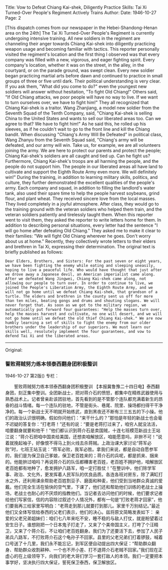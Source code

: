 Title: Vow to Defeat Chiang Kai-shek, Diligently Practice Skills: Tai Xi Turned-Over People's Regiment Actively Trains
Author:
Date: 1946-10-27
Page: 2

[This dispatch comes from our newspaper in the Hebei-Shandong-Henan area on the 24th] The Tai Xi Turned-Over People's Regiment is currently undergoing intensive training. All new soldiers in the regiment are channeling their anger towards Chiang Kai-shek into diligently practicing weapon usage and becoming familiar with tactics. This reporter personally visited the regiment's location and the first thing I observed was that every company was filled with a new, vigorous, and eager fighting spirit. Every company's location, whether it was on the street, in the alley, in the courtyard, or on the parade ground, was swept clean. Every new soldier began practicing martial arts before dawn and continued to practice in small groups of three or five until dark. Their political understanding is very clear. If you ask them, "What did you come to do?" even the youngest new soldiers will answer without hesitation, "To fight Old Chiang!" Others said, "If Old Chiang attacks, we poor people will have no way to live. If we want to turn ourselves over, we have to fight him!" They all recognized that Chiang Kai-shek is a traitor. Wang Zhanjiang, a model new soldier from the Seventh Squad of the Tenth Company, said, "Chiang Kai-shek is selling China to the United States and wants to sell our liberated areas too. Can we agree to that? We have to fight him!" As he said this, he rolled up his sleeves, as if he couldn't wait to go to the front line and kill the Chiang bandit. When discussing "Chiang's Army Will Be Defeated" in political class, Wang Zhanyu from the Seventh Squad said, "Chiang's army will be defeated, and our army will win. Take us, for example, we are all volunteers joining the army. We are here to protect our parents and protect the people; Chiang Kai-shek's soldiers are all caught and tied up. Can he fight us? Furthermore, Chiang Kai-shek's troops are all harming the people, and the people do not support him. The people in our liberated areas all have land to cultivate and support the Eighth Route Army even more. We will definitely win!" During the training, in addition to learning military skills, politics, and culture, they further demonstrated the excellent qualities of the people's army. Each company and squad, in addition to filling the landlord's water tank, also used their spare time to help the people harvest soybeans, grind flour, and plant wheat. They received sincere love from the local masses. They lived completely in a joyful atmosphere. After class, they would go to the training ground with the veteran soldiers who helped them train, and the veteran soldiers patiently and tirelessly taught them. When this reporter went to visit them, they asked the reporter to write letters home for them. In addition to describing personal situations, every letter had the sentence "I will go home after defeating Old Chiang." They asked me to make it clear to their families: "We will fight Old Chiang wherever he goes. Don't worry about us at home." Recently, they collectively wrote letters to their elders and brethren in Tai Xi, expressing their determination. The original text is briefly published as follows:

    Dear Elders, Brothers, and Sisters: For the past seven or eight years, we have been fighting the enemy while eating and sleeping uneasily, hoping to live a peaceful life. Who would have thought that just after we drove away a Japanese devil, an American imperialist came along. After we defeated Wang Jingwei, Chiang Kai-shek came along, not allowing our people to turn over. In order to continue to live, we joined the People's Liberation Army, the Eighth Route Army, and we will not go home until we defeat Chiang Kai-shek, that grandson of a turtle. The elders and brethren in the county sent us off for more than ten miles, beating gongs and drums and shouting slogans. We will never forget that. As soon as we got to the military region, we automatically put forward four guarantees: "Help the masses turn over, help the masses harvest and cultivate, no one will desert, and we will not go home until we defeat the old thief Chiang Kai-shek." We are now humbly learning a set of skills to fight the enemy from our older brothers under the leadership of our superiors. We must learn our skills well, resolutely implement the four guarantees, and vow to defend Tai Xi and the liberated areas.



<hr /> 

Original: 


### 誓败蒋贼努力练本领泰西翻身团积极整训

1946-10-27
第2版()
专栏：

　　誓败蒋贼努力练本领泰西翻身团积极整训
    【本报冀鲁豫二十四日电】泰西翻身团，刻正集中整训。全团新战士，把对蒋介石的愤怒，都集中在精练武器使用与熟悉战术上。记者曾亲赴该团驻地，首先看到的是不管那个连队都充满着新生的昂奋的战斗情绪。每一个连队的驻地，不管是街头、巷尾、院里、操场都扫得干干净净的。每一个新战士天不明就开始练武，直到黑夜还不断有三三五五的下小操。他们的政治认识很明确，假如你问他们：“来干什么的？”那怕是年轻的新战士也会毫不迟疑的答复你：“打老蒋！”还有的说：“要是老蒋打过来了，咱穷人就没法活，咱要翻身就要和他干！”他们都认识到蒋介石是卖国贼，十连七班模范新战士王站江说：“蒋介石把咱中国卖给美国，还想卖咱解放区，咱能愿意吗，非拚不可！”说着就挽起袖子，好像恨不得马上到火线去杀蒋贼。上政治课大家讨论“蒋军必败”时，七班王站玉说：“蒋军必败，我军必胜。拿我们来说，都是自动自愿参军的，我们是为保卫自己爹娘，保卫老百姓来的；蒋介石的兵呢，都是抓来、捆来的。他能拚过咱吗？再说蒋介石的队伍都糟害老百姓，老百姓不拥护他，咱解放区老百姓都有地种了，愈发拥护八路军，咱一定打胜仗！”在整训中，他们除学军事、政治、文化外，更发挥着人民军队的优良品质。各连各班对房东，除了满缸打水之外，还利用课余帮助老百姓割豆子、磨面和种麦，他们受到当地群众真诚的爱戴。他们完全生活在愉快的空气里，下课了，他们还和帮助他们训练的老战士上操场，老战士也耐心的不厌烦的指教他们。当记者去访问他们的时候，他们要求记者给他们写家信，信的内容除过叙述个人情况外，都有一句是“打败老蒋才回家”，他们要我再三给家里写明白：“老蒋走到那儿就要打到那儿。家里千万别结记。”最近他们又全体写信给泰西的父老们表示，他们的决心。兹将原文简略发表如下：
    亲爱的父老兄弟姐妹们：咱们七八年来吃不安，睡不稳的与敌人打仗，就是盼望着过安生日子。谁想刚把一个日本鬼子打走了，又来了个美帝国主义，打垮了个汪精卫，又来了个蒋介石，不让咱们老百姓翻身。我们为了还要活下去，参加了人民子弟兵八路军，不打败蒋介石这个龟孙子不回家。县里的父老兄弟们打着锣鼓，喊着口号送了十几里，我们永不能忘记，到军区便自动提出四大保证：“帮助群众翻身、帮助群众收割耕种、一个也不开小差、打不退蒋介石老贼不回家。”我们现在正虚心的在上级领导下，向我们的老大哥们学习一套打敌人的本领。我们一定要把本事学好，坚决执行四大保证，誓死保卫泰西，保卫解放区。
